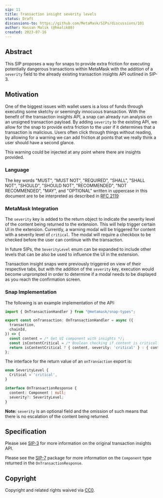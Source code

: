 ```yaml
---
sip: 11
title: Transaction insight severity levels
status: Draft
discussions-to: https://github.com/MetaMask/SIPs/discussions/101
author: Hassan Malik (@hmalik88)
created: 2023-07-16
---
```


## Abstract

This SIP proposes a way for snaps to provide extra friction for executing potentially dangerous transactions within MetaMask with the addition of a `severity` field to the already existing transaction insights API outlined in SIP-3.

## Motivation

One of the biggest issues with wallet users is a loss of funds through executing some sketchy or seemingly innocuous transaction. With the benefit of the transaction insights API, a snap can already run analysis on an unsigned transaction payload. By adding `severity` to the existing API, we allow for the snap to provide extra friction to the user if it determines that a transaction is malicious. Users often click through things without reading, by allowing for a warning we can add friction at points that we really think a user should have a second glance.

This warning could be injected at any point where there are insights provided.

### Language

The key words "MUST", "MUST NOT", "REQUIRED", "SHALL", "SHALL NOT",
"SHOULD", "SHOULD NOT", "RECOMMENDED", "NOT RECOMMENDED", "MAY", and
"OPTIONAL" written in uppercase in this document are to be interpreted as described in [RFC 2119](https://www.ietf.org/rfc/rfc2119.txt)

### MetaMask Integration

The `severity` key is added to the return object to indicate the severity level of the content being returned to the extension. This will help trigger certain UI in the extension. Currently, a warning modal will be triggered for content with a severity level of `critical`. The modal will require a checkbox to be checked before the user can continue with the transaction.

In future SIPs, the `SeverityLevel` enum can be expanded to include other levels that can be also be used to influence the UI in the extension.

Transaction insight snaps were previously triggered on view of their respective tabs, but with the addition of the `severity` key, execution would become unprompted in order to determine if a modal needs to be displayed as you reach the confirmation screen.

### Snap Implementation

The following is an example implementation of the API:

```typescript
import { OnTransactionHandler } from "@metamask/snap-types";

export const onTransaction: OnTransactionHandler = async ({
  transaction,
  chainId,
}) => {
  const content = /* Get UI component with insights */;
  const isContentCritical = /* Boolean checking if content is critical */
  return isContentCritical ? { content, severity: 'critical' } : { content };
};
```

The interface for the return value of an `onTransaction` export is:

```typescript
enum SeverityLevel {
  Critical = 'critical',
}

interface OnTransactionResponse {
  content: Component | null;
  severity?: SeverityLevel;
}
```

**Note:** `severity` is an optional field and the omission of such means that there is no escalation of the content being returned.

## Specification

Please see [SIP-3](https://github.com/MetaMask/SIPs/blob/main/SIPS/sip-3.md) for more information on the original transaction insights API.

Please see the [SIP-7](https://github.com/MetaMask/SIPs/blob/main/SIPS/sip-7.md) package for more information on the `Component` type returned in the `OnTransactionResponse`.

## Copyright

Copyright and related rights waived via [CC0](../LICENSE).
